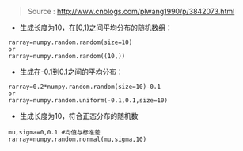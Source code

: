 > Source : http://www.cnblogs.com/plwang1990/p/3842073.html

* 生成长度为10，在\[0,1\)之间平均分布的随机数组：

```
rarray=numpy.random.random(size=10)
or
rarray=numpy.random.random((10,))
```

* 生成在-0.1到0.1之间的平均分布：

```
rarray=0.2*numpy.random.random(size=10)-0.1
or
rarray=numpy.random.uniform(-0.1,0.1,size=10)
```

* 生成长度为10，符合正态分布的随机数

```
mu,sigma=0,0.1 #均值与标准差
rarray=numpy.random.normal(mu,sigma,10)
```





